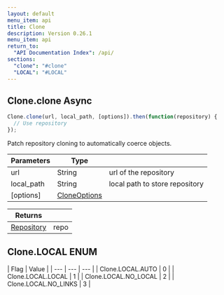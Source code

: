 ```yaml
---
layout: default
menu_item: api
title: Clone
description: Version 0.26.1
menu_item: api
return_to:
  "API Documentation Index": /api/
sections:
  "clone": "#clone"
  "LOCAL": "#LOCAL"
---
```


## <a name="clone"></a><span>Clone.</span>clone <span class="tags"><span class="async">Async</span></span>

```js
Clone.clone(url, local_path, [options]).then(function(repository) {
  // Use repository
});
```

Patch repository cloning to automatically coerce objects.

| Parameters | Type |   |
| --- | --- | --- |
| url | String | url of the repository |
| local_path | String | local path to store repository |
| [options] | [CloneOptions](/api/clone_options/) |  |

| Returns |  |
| --- | --- |
| [Repository](/api/repository/) | repo |

## <a name="LOCAL"></a><span>Clone.</span>LOCAL <span class="tags"><span class="enum">ENUM</span></span>

| Flag | Value |
| --- | --- | --- |
| <span>Clone.LOCAL.</span>AUTO | 0 |
| <span>Clone.LOCAL.</span>LOCAL | 1 |
| <span>Clone.LOCAL.</span>NO_LOCAL | 2 |
| <span>Clone.LOCAL.</span>NO_LINKS | 3 |

